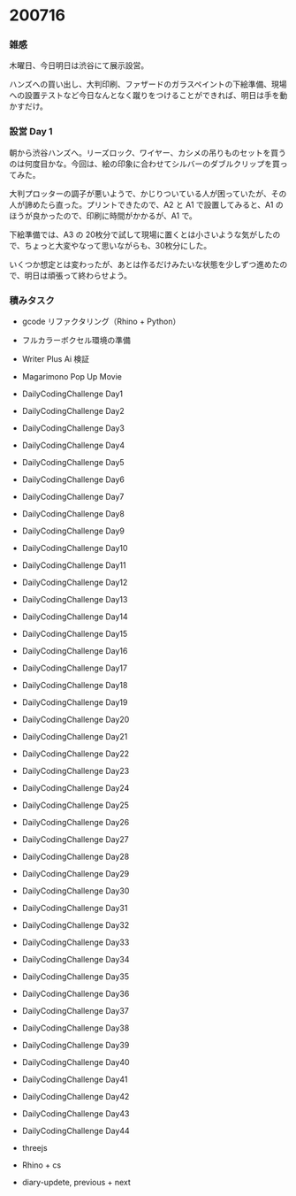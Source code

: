 # 200716  

### 雑感  

木曜日、今日明日は渋谷にて展示設営。  

ハンズへの買い出し、大判印刷、ファザードのガラスペイントの下絵準備、現場への設置テストなど今日なんとなく蹴りをつけることができれば、明日は手を動かすだけ。  

### 設営 Day 1  

朝から渋谷ハンズへ。リーズロック、ワイヤー、カシメの吊りものセットを買うのは何度目かな。今回は、絵の印象に合わせてシルバーのダブルクリップを買ってみた。  

大判プロッターの調子が悪いようで、かじりついている人が困っていたが、その人が諦めたら直った。プリントできたので、A2 と A1 で設置してみると、A1 のほうが良かったので、印刷に時間がかかるが、A1 で。  

下絵準備では、A3 の 20枚分で試して現場に置くとは小さいような気がしたので、ちょっと大変やなって思いながらも、30枚分にした。  

いくつか想定とは変わったが、あとは作るだけみたいな状態を少しずつ進めたので、明日は頑張って終わらせよう。  

### 積みタスク  

- gcode リファクタリング（Rhino + Python）  
- フルカラーボクセル環境の準備  
- Writer Plus Ai 検証  
- Magarimono Pop Up Movie  
- DailyCodingChallenge Day1  
- DailyCodingChallenge Day2  
- DailyCodingChallenge Day3  
- DailyCodingChallenge Day4  
- DailyCodingChallenge Day5  
- DailyCodingChallenge Day6  
- DailyCodingChallenge Day7  
- DailyCodingChallenge Day8  
- DailyCodingChallenge Day9  
- DailyCodingChallenge Day10  
- DailyCodingChallenge Day11  
- DailyCodingChallenge Day12  
- DailyCodingChallenge Day13  
- DailyCodingChallenge Day14  
- DailyCodingChallenge Day15  
- DailyCodingChallenge Day16  
- DailyCodingChallenge Day17  
- DailyCodingChallenge Day18  
- DailyCodingChallenge Day19  
- DailyCodingChallenge Day20  
- DailyCodingChallenge Day21  
- DailyCodingChallenge Day22  
- DailyCodingChallenge Day23  
- DailyCodingChallenge Day24  
- DailyCodingChallenge Day25  
- DailyCodingChallenge Day26  
- DailyCodingChallenge Day27  
- DailyCodingChallenge Day28  
- DailyCodingChallenge Day29  
- DailyCodingChallenge Day30  
- DailyCodingChallenge Day31  
- DailyCodingChallenge Day32  
- DailyCodingChallenge Day33  
- DailyCodingChallenge Day34  
- DailyCodingChallenge Day35  
- DailyCodingChallenge Day36  
- DailyCodingChallenge Day37  
- DailyCodingChallenge Day38  
- DailyCodingChallenge Day39  
- DailyCodingChallenge Day40  
- DailyCodingChallenge Day41  
- DailyCodingChallenge Day42  
- DailyCodingChallenge Day43  
- DailyCodingChallenge Day44  

- threejs  
- Rhino + cs  
- diary-updete, previous + next  
